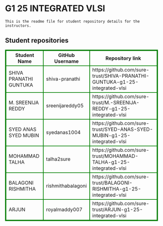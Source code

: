 # G1 25 INTEGRATED VLSI
    This is the readme file for student repository details for the instructors.
## Student repositories 
<table style="border : 2px solid green; width:100%;">
<tr >
<th style="border : 2px solid green;">Student Name</th>
<th style="border : 2px solid green;">GitHub Username</th>
<th style="border : 2px solid green;">Repository link</th>
</tr>
<tr style="border : 2px solid green;">
<td style="border : 2px solid green;">SHIVA PRANATHI GUNTUKA</td> 

<td style="border : 2px solid green;">shiva-pranathi</td> 

<td style="border : 2px solid green;">https://github.com/sure-trust/SHIVA-PRANATHI-GUNTUKA-g1-25-integrated-vlsi</td> 
</tr>

<tr style="border : 2px solid green;">
<td style="border : 2px solid green;">M. SREENIJA REDDY</td> 

<td style="border : 2px solid green;">sreenijareddy05</td> 

<td style="border : 2px solid green;">https://github.com/sure-trust/M.-SREENIJA-REDDY-g1-25-integrated-vlsi</td> 
</tr>

<tr style="border : 2px solid green;">
<td style="border : 2px solid green;">SYED ANAS SYED MUBIN</td> 

<td style="border : 2px solid green;">syedanas1004</td> 

<td style="border : 2px solid green;">https://github.com/sure-trust/SYED-ANAS-SYED-MUBIN-g1-25-integrated-vlsi</td> 
</tr>

<tr style="border : 2px solid green;">
<td style="border : 2px solid green;">MOHAMMAD TALHA</td> 

<td style="border : 2px solid green;">talha2sure</td> 

<td style="border : 2px solid green;">https://github.com/sure-trust/MOHAMMAD-TALHA-g1-25-integrated-vlsi</td> 
</tr>

<tr style="border : 2px solid green;">
<td style="border : 2px solid green;">BALAGONI RISHMITHA</td> 

<td style="border : 2px solid green;">rishmithabalagoni</td> 

<td style="border : 2px solid green;">https://github.com/sure-trust/BALAGONI-RISHMITHA-g1-25-integrated-vlsi</td> 
</tr>

<tr style="border : 2px solid green;">
<td style="border : 2px solid green;">ARJUN</td> 

<td style="border : 2px solid green;">royalmaddy007</td> 

<td style="border : 2px solid green;">https://github.com/sure-trust/ARJUN-g1-25-integrated-vlsi</td> 
</tr>
